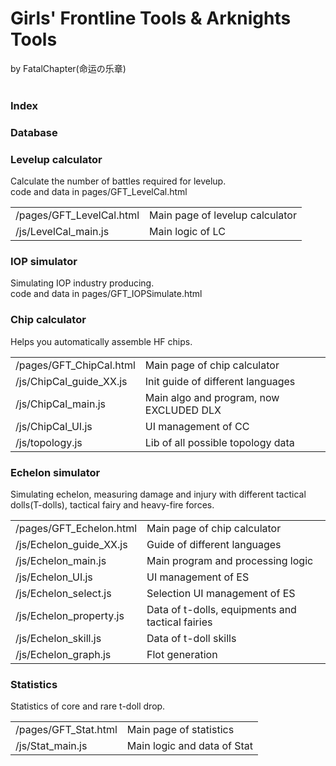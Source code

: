 # Girls' Frontline Tools & Arknights Tools<br>
by FatalChapter(命运の乐章)<br>
<br>

### Index<br>

### Database<br>

### Levelup calculator<br>
Calculate the number of battles required for levelup.<br>
code and data in pages/GFT_LevelCal.html<br>
<table>
<tr>
<td>/pages/GFT_LevelCal.html</td><td>Main page of levelup calculator</td>
</tr>
<tr>
<td>/js/LevelCal_main.js</td><td>Main logic of LC</td>
</tr>
</table>

### IOP simulator<br>
Simulating IOP industry producing.<br>
code and data in pages/GFT_IOPSimulate.html<br>

### Chip calculator<br>
Helps you automatically assemble HF chips.<br>
<table>
<tr>
<td>/pages/GFT_ChipCal.html</td><td>Main page of chip calculator</td>
</tr>
<tr>
<td>/js/ChipCal_guide_XX.js</td><td>Init guide of different languages</td>
</tr>
<tr><td>/js/ChipCal_main.js</td><td>Main algo and program, now EXCLUDED DLX</td>
</tr>
<tr><td>/js/ChipCal_UI.js</td><td>UI management of CC</td>
</tr>
<tr><td>/js/topology.js</td><td>Lib of all possible topology data</td>
</tr>
</table>

### Echelon simulator<br>
Simulating echelon, measuring damage and injury with different tactical dolls(T-dolls), tactical fairy and heavy-fire forces.<br>
<table>
<tr>
<td>/pages/GFT_Echelon.html</td><td>Main page of chip calculator</td>
</tr>
<tr>
<td>/js/Echelon_guide_XX.js</td><td>Guide of different languages</td>
</tr>
<tr><td>/js/Echelon_main.js</td><td>Main program and processing logic</td>
</tr>
<tr><td>/js/Echelon_UI.js</td><td>UI management of ES</td>
</tr>
<tr><td>/js/Echelon_select.js</td><td>Selection UI management of ES</td>
</tr>
<tr><td>/js/Echelon_property.js</td><td>Data of t-dolls, equipments and tactical fairies</td>
</tr>
<tr><td>/js/Echelon_skill.js</td><td>Data of t-doll skills</td>
</tr>
<tr><td>/js/Echelon_graph.js</td><td>Flot generation</td>
</tr>
</table>

### Statistics<br>
Statistics of core and rare t-doll drop.<br>
<table>
<tr>
<td>/pages/GFT_Stat.html</td><td>Main page of statistics</td>
</tr>
<tr>
<td>/js/Stat_main.js</td><td>Main logic and data of Stat</td>
</tr>
</table>